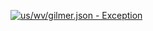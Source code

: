 [![us/wv/gilmer.json - Exception](https://img.shields.io/badge/us/wv/gilmer.json-Exception-red)](https://github.com/openaddresses/openaddresses/tree/master/sources/us/wv/gilmer.json)